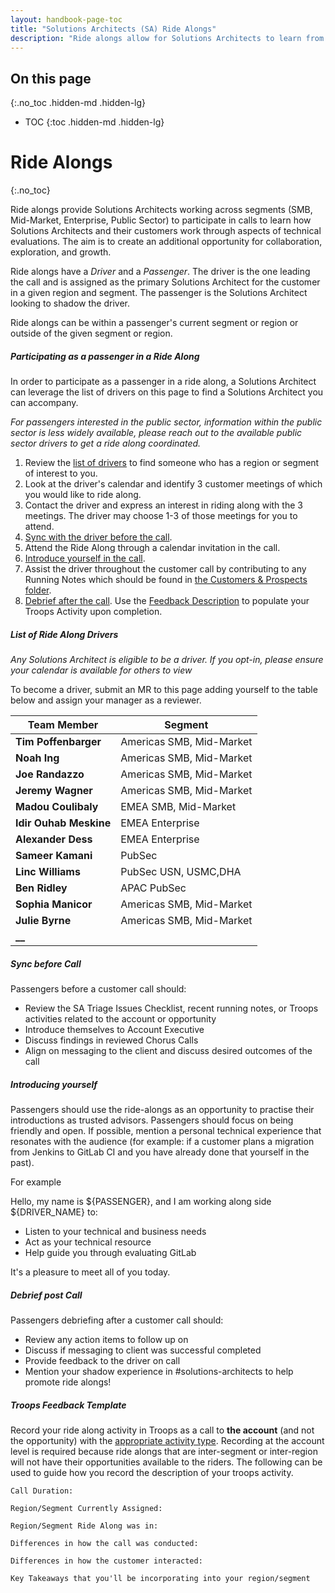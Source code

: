 ```yaml
---
layout: handbook-page-toc
title: "Solutions Architects (SA) Ride Alongs"
description: "Ride alongs allow for Solutions Architects to learn from one another through shared customer experiences."
---
```


## On this page
{:.no_toc .hidden-md .hidden-lg}

- TOC
{:toc .hidden-md .hidden-lg}


# Ride Alongs
{:.no_toc}

Ride alongs provide Solutions Architects working across segments (SMB, Mid-Market, Enterprise, Public Sector) to participate in calls to learn how Solutions Architects and their customers work through aspects of technical evaluations.  The aim is to create an additional opportunity for collaboration, exploration, and growth.

Ride alongs have a *Driver* and a *Passenger*. The driver is the one leading the call and is assigned as the primary Solutions Architect for the customer in a given region and segment. The passenger is the Solutions Architect looking to shadow the driver.

Ride alongs can be within a passenger's current segment or region or outside of the given segment or region.

##### Participating as a passenger in a Ride Along

In order to participate as a passenger in a ride along, a Solutions Architect
can leverage the list of drivers on this page to find a Solutions Architect you can accompany. 

_For passengers interested in the public sector, information within the public sector is less widely available, please reach out to the available public sector drivers to get a ride along coordinated._

1. Review the [list of drivers](#list-of-ride-along-drivers) to find someone who has a region or segment of interest to you.
1. Look at the driver's calendar and identify 3 customer meetings of which you would like to ride along.
1. Contact the driver and express an interest in riding along with the 3 meetings. The driver may choose 1-3 of those meetings for you to attend.
1. [Sync with the driver before the call](#sync-before-call).
1. Attend the Ride Along through a calendar invitation in the call.
  1. [Introduce yourself in the call](#introducing-yourself).
  1. Assist the driver throughout the customer call by contributing to any Running Notes which should be found in [the Customers & Prospects folder](https://drive.google.com/drive/u/0/search?q=parent:0B-ytP5bMib9Ta25aSi13Q25GY1U).
1. [Debrief after the call](#debrief-post-call). Use the [Feedback Description](#troops-feedback-template) to populate your Troops Activity upon completion.

##### List of Ride Along Drivers

_Any Solutions Architect is eligible to be a driver. If you opt-in, please ensure your calendar is available for others to view_

To become a driver, submit an MR to this page adding yourself to the table below and assign your manager as a reviewer.

| Team Member            | Segment                      |
|------------------------|------------------------------|
| **Tim Poffenbarger**   | Americas SMB, Mid-Market     |
| **Noah Ing**           | Americas SMB, Mid-Market     |
| **Joe Randazzo**       | Americas SMB, Mid-Market     |
| **Jeremy Wagner**      | Americas SMB, Mid-Market     |
| **Madou Coulibaly**    | EMEA SMB, Mid-Market         |
| **Idir Ouhab Meskine** | EMEA Enterprise              |
| **Alexander Dess**     | EMEA Enterprise              |
| **Sameer Kamani**      | PubSec                       |
| **Linc Williams**      | PubSec USN, USMC,DHA         |
| **Ben Ridley**         | APAC PubSec                  |
| **Sophia Manicor**     | Americas SMB, Mid-Market     |
| **Julie Byrne**        | Americas SMB, Mid-Market     |
| **__**                 |                              |

##### Sync before Call

Passengers before a customer call should:
- Review the SA Triage Issues Checklist, recent running notes, or Troops activities related to the account or opportunity
- Introduce themselves to Account Executive
- Discuss findings in reviewed Chorus Calls
- Align on messaging to the client and discuss desired outcomes of the call

##### Introducing yourself

Passengers should use the ride-alongs as an opportunity to practise their introductions as trusted advisors. Passengers should focus on being friendly and open. If possible, mention a personal technical experience that resonates with the audience (for example: if a customer plans a migration from Jenkins to GitLab CI and you have already done that yourself in the past).

For example

Hello, my name is ${PASSENGER}, and I am working along side ${DRIVER_NAME} to:
- Listen to your technical and business needs
- Act as your technical resource
- Help guide you through evaluating GitLab

It's a pleasure to meet all of you today.

##### Debrief post Call

Passengers debriefing after a customer call should:
- Review any action items to follow up on
- Discuss if messaging to client was successful completed
- Provide feedback to the driver on call
- Mention your shadow experience in #solutions-architects to help promote ride alongs!

##### Troops Feedback Template

Record your ride along activity in Troops as a call to **the account** (and not the opportunity) with the [appropriate activity type](https://about.gitlab.com/handbook/customer-success/solutions-architects/processes/activity-capture/activity-desc/). Recording at the account level is required because ride alongs that are inter-segment or inter-region will not have their opportunities available to the riders. 
The following can be used to guide how you record the description of your
troops activity.

```
Call Duration:

Region/Segment Currently Assigned:

Region/Segment Ride Along was in:

Differences in how the call was conducted:

Differences in how the customer interacted:

Key Takeaways that you'll be incorporating into your region/segment
```
